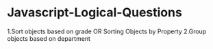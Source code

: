 # Javascript-Logical-Questions
1.Sort objects based on grade  OR Sorting Objects by Property
2.Group objects based on department

